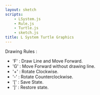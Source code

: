 ```yaml
---
layout: sketch
scripts: 
    - LSystem.js
    - Rule.js
    - Turtle.js
    - sketch.js
title: L System Turtle Graphics
---
```


Drawing Rules :   

* 'F' : Draw Line and Move Forward.
* 'G' : Move Forward without drawing line.
* '+' : Rotate Clockwise.
* '-' : Rotate Counterclockwise.
* '[' : Save State.
* ']' : Restore state. 
